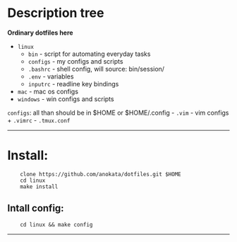 # Description tree

**Ordinary dotfiles here**

- `linux` 
    - `bin` - script for automating everyday tasks
    - `configs` - my configs and scripts
    - `.bashrc` - shell config, will source: bin/session/
    - `.env` - variables
    - `inputrc` - readline key bindings
- `mac` - mac os configs
- `windows` - win configs and scripts

`configs`: all than should be in $HOME or $HOME/.config
    - `.vim` - vim configs + `.vimrc`
    - `.tmux.conf`

---

# Install:
```
    clone https://github.com/anokata/dotfiles.git $HOME
    cd linux
    make install
```

## Intall config:
```
    cd linux && make config
```

---



